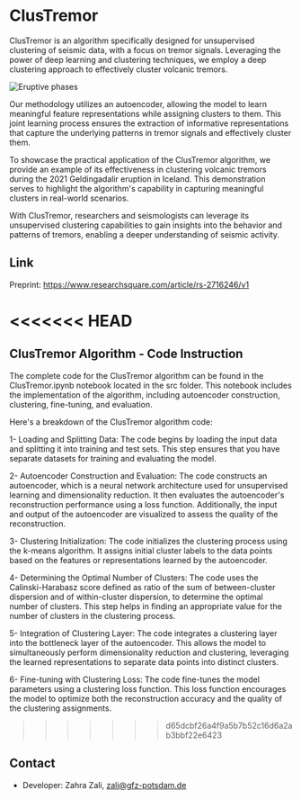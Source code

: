 # ClusTremor
ClusTremor is an algorithm specifically designed for unsupervised clustering of seismic data, with a focus on tremor signals. Leveraging the power of deep learning and clustering techniques, we employ a deep clustering approach to effectively cluster volcanic tremors.

![Eruptive phases](https://github.com/ZahraZali/ClusTremor/assets/50201021/1fc405fd-3c73-431a-a816-0eb94c68d4c0)

Our methodology utilizes an autoencoder, allowing the model to learn meaningful feature representations while assigning clusters to them. This joint learning process ensures the extraction of informative representations that capture the underlying patterns in tremor signals and effectively cluster them.

To showcase the practical application of the ClusTremor algorithm, we provide an example of its effectiveness in clustering volcanic tremors during the 2021 Geldingadalir eruption in Iceland. This demonstration serves to highlight the algorithm's capability in capturing meaningful clusters in real-world scenarios.

With ClusTremor, researchers and seismologists can leverage its unsupervised clustering capabilities to gain insights into the behavior and patterns of tremors, enabling a deeper understanding of seismic activity.

## Link
Preprint: https://www.researchsquare.com/article/rs-2716246/v1

<<<<<<< HEAD
=======
## ClusTremor Algorithm - Code Instruction

The complete code for the ClusTremor algorithm can be found in the ClusTremor.ipynb notebook located in the src folder. This notebook includes the implementation of the algorithm, including autoencoder construction, clustering, fine-tuning, and evaluation.

Here's a breakdown of the ClusTremor algorithm code:

1- Loading and Splitting Data:  The code begins by loading the input data and splitting it into training and test sets. This step ensures that you have separate datasets for training and evaluating the model.

2- Autoencoder Construction and Evaluation: The code constructs an autoencoder, which is a neural network architecture used for unsupervised learning and dimensionality reduction. It then evaluates the autoencoder's reconstruction performance using a loss function. Additionally, the input and output of the autoencoder are visualized to assess the quality of the reconstruction.

3- Clustering Initialization: The code initializes the clustering process using the k-means algorithm. It assigns initial cluster labels to the data points based on the features or representations learned by the autoencoder.

4- Determining the Optimal Number of Clusters: The code uses the Calinski-Harabasz score defined as ratio of the sum of between-cluster dispersion and of within-cluster dispersion, to determine the optimal number of clusters. This step helps in finding an appropriate value for the number of clusters in the clustering process.

5- Integration of Clustering Layer: The code integrates a clustering layer into the bottleneck layer of the autoencoder. This allows the model to simultaneously perform dimensionality reduction and clustering, leveraging the learned representations to separate data points into distinct clusters.

6- Fine-tuning with Clustering Loss: The code fine-tunes the model parameters using a clustering loss function. This loss function encourages the model to optimize both the reconstruction accuracy and the quality of the clustering assignments.

>>>>>>> d65dcbf26a4f9a5b7b52c16d6a2ab3bbf22e6423
## Contact

* Developer: Zahra Zali, zali@gfz-potsdam.de
